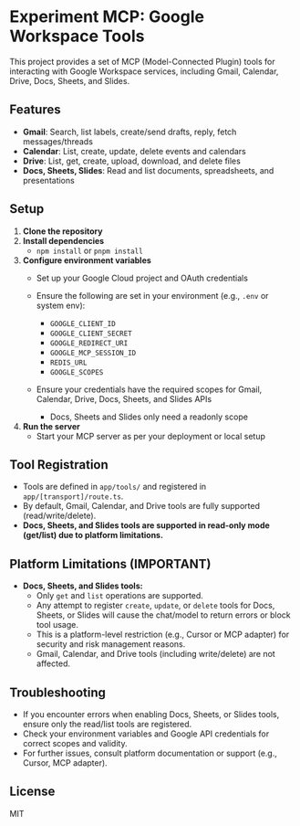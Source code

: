 # Experiment MCP: Google Workspace Tools

This project provides a set of MCP (Model-Connected Plugin) tools for interacting with Google Workspace services, including Gmail, Calendar, Drive, Docs, Sheets, and Slides.

## Features
- **Gmail**: Search, list labels, create/send drafts, reply, fetch messages/threads
- **Calendar**: List, create, update, delete events and calendars
- **Drive**: List, get, create, upload, download, and delete files
- **Docs, Sheets, Slides**: Read and list documents, spreadsheets, and presentations

## Setup
1. **Clone the repository**
2. **Install dependencies**
   - `npm install` or `pnpm install`
3. **Configure environment variables**
   - Set up your Google Cloud project and OAuth credentials
   - Ensure the following are set in your environment (e.g., `.env` or system env):
     - `GOOGLE_CLIENT_ID`
     - `GOOGLE_CLIENT_SECRET`
     - `GOOGLE_REDIRECT_URI`
     - `GOOGLE_MCP_SESSION_ID`
     - `REDIS_URL`
     - `GOOGLE_SCOPES`

    - Ensure your credentials have the required scopes for Gmail, Calendar, Drive, Docs, Sheets, and Slides APIs
        - Docs, Sheets and Slides only need a readonly scope
4. **Run the server**
   - Start your MCP server as per your deployment or local setup

## Tool Registration
- Tools are defined in `app/tools/` and registered in `app/[transport]/route.ts`.
- By default, Gmail, Calendar, and Drive tools are fully supported (read/write/delete).
- **Docs, Sheets, and Slides tools are supported in read-only mode (get/list) due to platform limitations.**

## Platform Limitations (IMPORTANT)
- **Docs, Sheets, and Slides tools:**
  - Only `get` and `list` operations are supported.
  - Any attempt to register `create`, `update`, or `delete` tools for Docs, Sheets, or Slides will cause the chat/model to return errors or block tool usage.
  - This is a platform-level restriction (e.g., Cursor or MCP adapter) for security and risk management reasons.
  - Gmail, Calendar, and Drive tools (including write/delete) are not affected.

## Troubleshooting
- If you encounter errors when enabling Docs, Sheets, or Slides tools, ensure only the read/list tools are registered.
- Check your environment variables and Google API credentials for correct scopes and validity.
- For further issues, consult platform documentation or support (e.g., Cursor, MCP adapter).


## License
MIT

